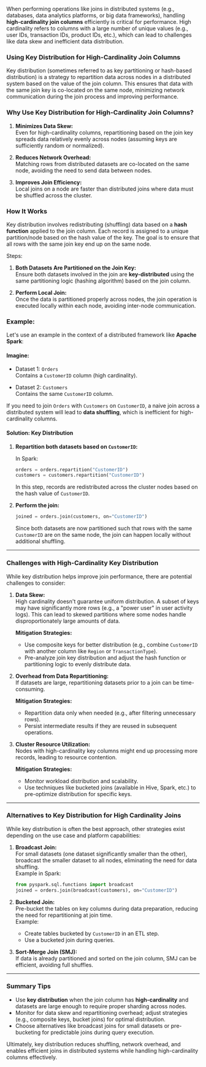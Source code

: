 When performing operations like joins in distributed systems (e.g., databases, data analytics platforms, or big data frameworks), handling **high-cardinality join columns** efficiently is critical for performance. High cardinality refers to columns with a large number of unique values (e.g., user IDs, transaction IDs, product IDs, etc.), which can lead to challenges like data skew and inefficient data distribution.

### **Using Key Distribution for High-Cardinality Join Columns**
Key distribution (sometimes referred to as key partitioning or hash-based distribution) is a strategy to repartition data across nodes in a distributed system based on the value of the join column. This ensures that data with the same join key is co-located on the same node, minimizing network communication during the join process and improving performance.

### **Why Use Key Distribution for High-Cardinality Join Columns?**
1. **Minimizes Data Skew:**  
   Even for high-cardinality columns, repartitioning based on the join key spreads data relatively evenly across nodes (assuming keys are sufficiently random or normalized).
   
2. **Reduces Network Overhead:**  
   Matching rows from distributed datasets are co-located on the same node, avoiding the need to send data between nodes.

3. **Improves Join Efficiency:**  
   Local joins on a node are faster than distributed joins where data must be shuffled across the cluster.

### **How It Works**
Key distribution involves redistributing (shuffling) data based on a **hash function** applied to the join column. Each record is assigned to a unique partition/node based on the hash value of the key. The goal is to ensure that all rows with the same join key end up on the same node.

Steps:
1. **Both Datasets Are Partitioned on the Join Key:**  
   Ensure both datasets involved in the join are **key-distributed** using the same partitioning logic (hashing algorithm) based on the join column.

2. **Perform Local Join:**  
   Once the data is partitioned properly across nodes, the join operation is executed locally within each node, avoiding inter-node communication.

### **Example:**
Let's use an example in the context of a distributed framework like **Apache Spark**:

#### Imagine:
- Dataset 1: `Orders`  
  Contains a `CustomerID` column (high cardinality).
  
- Dataset 2: `Customers`  
  Contains the same `CustomerID` column.

If you need to join `Orders` with `Customers` on `CustomerID`, a naive join across a distributed system will lead to **data shuffling**, which is inefficient for high-cardinality columns.

#### Solution: Key Distribution
1. **Repartition both datasets based on `CustomerID`:**

   In Spark:
   ```python
   orders = orders.repartition("CustomerID")
   customers = customers.repartition("CustomerID")
   ```

   In this step, records are redistributed across the cluster nodes based on the hash value of `CustomerID`.

2. **Perform the join:**
   ```python
   joined = orders.join(customers, on="CustomerID")
   ```
   Since both datasets are now partitioned such that rows with the same `CustomerID` are on the same node, the join can happen locally without additional shuffling.

---

### **Challenges with High-Cardinality Key Distribution**
While key distribution helps improve join performance, there are potential challenges to consider:

1. **Data Skew:**  
   High cardinality doesn't guarantee uniform distribution. A subset of keys may have significantly more rows (e.g., a "power user" in user activity logs). This can lead to skewed partitions where some nodes handle disproportionately large amounts of data.

   **Mitigation Strategies:**
   - Use composite keys for better distribution (e.g., combine `CustomerID` with another column like `Region` or `TransactionType`).
   - Pre-analyze join key distribution and adjust the hash function or partitioning logic to evenly distribute data.

2. **Overhead from Data Repartitioning:**  
   If datasets are large, repartitioning datasets prior to a join can be time-consuming.

   **Mitigation Strategies:**
   - Repartition data only when needed (e.g., after filtering unnecessary rows).
   - Persist intermediate results if they are reused in subsequent operations.

3. **Cluster Resource Utilization:**  
   Nodes with high-cardinality key columns might end up processing more records, leading to resource contention.

   **Mitigation Strategies:**
   - Monitor workload distribution and scalability.
   - Use techniques like bucketed joins (available in Hive, Spark, etc.) to pre-optimize distribution for specific keys.

---

### **Alternatives to Key Distribution for High Cardinality Joins**
While key distribution is often the best approach, other strategies exist depending on the use case and platform capabilities:

1. **Broadcast Join:**  
   For small datasets (one dataset significantly smaller than the other), broadcast the smaller dataset to all nodes, eliminating the need for data shuffling.  
   Example in Spark:
   ```python
   from pyspark.sql.functions import broadcast
   joined = orders.join(broadcast(customers), on="CustomerID")
   ```

2. **Bucketed Join:**  
   Pre-bucket the tables on key columns during data preparation, reducing the need for repartitioning at join time.  
   Example:
   - Create tables bucketed by `CustomerID` in an ETL step.
   - Use a bucketed join during queries.

3. **Sort-Merge Join (SMJ):**  
   If data is already partitioned and sorted on the join column, SMJ can be efficient, avoiding full shuffles.

---

### **Summary Tips**
- Use **key distribution** when the join column has **high-cardinality** and datasets are large enough to require proper sharding across nodes.
- Monitor for data skew and repartitioning overhead; adjust strategies (e.g., composite keys, bucket joins) for optimal distribution.
- Choose alternatives like broadcast joins for small datasets or pre-bucketing for predictable joins during query execution. 

Ultimately, key distribution reduces shuffling, network overhead, and enables efficient joins in distributed systems while handling high-cardinality columns effectively.
